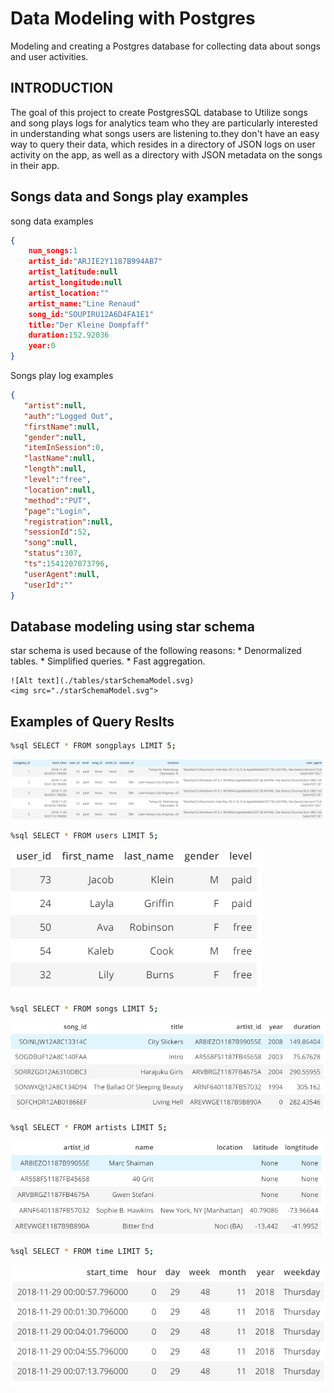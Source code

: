 # Data Modeling with Postgres

Modeling and creating a Postgres database for collecting data about songs and user activities.

## INTRODUCTION
The goal of this project to create PostgresSQL database to Utilize songs and song plays logs for analytics team who they are particularly interested in understanding what songs users are listening to.they don't have an easy way to query their data, which resides in a directory of JSON logs on user activity on the app, as well as a directory with JSON metadata on the songs in their app. 

## Songs data and Songs play examples

song data examples
```json
{
    num_songs:1
    artist_id:"ARJIE2Y1187B994AB7"
    artist_latitude:null
    artist_longitude:null
    artist_location:""
    artist_name:"Line Renaud"
    song_id:"SOUPIRU12A6D4FA1E1"
    title:"Der Kleine Dompfaff"
    duration:152.92036
    year:0
}
```

Songs play log examples
```json
{
   "artist":null,
   "auth":"Logged Out",
   "firstName":null,
   "gender":null,
   "itemInSession":0,
   "lastName":null,
   "length":null,
   "level":"free",
   "location":null,
   "method":"PUT",
   "page":"Login",
   "registration":null,
   "sessionId":52,
   "song":null,
   "status":307,
   "ts":1541207073796,
   "userAgent":null,
   "userId":""
}
```

## Database modeling using star schema

star schema is used because of the following reasons:
    * Denormalized tables.
    * Simplified queries.
    * Fast aggregation.
    
    ![Alt text](./tables/starSchemaModel.svg)
    <img src="./starSchemaModel.svg">
    
## Examples of Query Reslts

```bash
%sql SELECT * FROM songplays LIMIT 5;
```
![Alt text](./tables/songplayTable.PNG "songplays table")
```bash
%sql SELECT * FROM users LIMIT 5;
```
![Alt text](./tables/usersTable.PNG "users table")
```bash
%sql SELECT * FROM songs LIMIT 5;
```
![Alt text](./tables/songsTable.PNG "songs table")
```bash
%sql SELECT * FROM artists LIMIT 5;
```
![Alt text](./tables/artistTable.PNG "artists tables")
```bash
%sql SELECT * FROM time LIMIT 5;
```
![Alt text](./tables/timeTables.PNG "time tables")